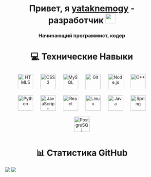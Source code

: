 <h1 align="center">Привет, я <a href="https://github.com/yataknemogy" target="_blank">yataknemogy</a>  - разработчик 
<img src="https://github.com/blackcater/blackcater/raw/main/images/Hi.gif" height="32"/></h1>
<h3 align="center">Начинающий программист, кодер<h3>
  
<h1 align="center">💻 Технические Навыки</h1>
<div align="center">  
  <a href="https://en.wikipedia.org/wiki/HTML5" target="_blank"><img style="margin: 10" src="https://profilinator.rishav.dev/skills-assets/html5-original-wordmark.svg" alt="HTML5" height="50" /></a>  
  <a href="https://www.w3schools.com/css/" target="_blank"><img style="margin: 10" src="https://profilinator.rishav.dev/skills-assets/css3-original-wordmark.svg" alt="CSS3" height="50" /></a>  
  <a href="https://www.mysql.com/" target="_blank"><img style="margin: 10" src="https://profilinator.rishav.dev/skills-assets/mysql-original-wordmark.svg" alt="MySQL" height="50" /></a>  
  <a href="https://github.com/" target="_blank"><img style="margin: 10" src="https://profilinator.rishav.dev/skills-assets/git-scm-icon.svg" alt="Git" height="50" /></a>  
  <a href="https://nodejs.org/" target="_blank"><img style="margin: 10" src="https://profilinator.rishav.dev/skills-assets/nodejs-original-wordmark.svg" alt="Node.js" height="50" /></a>  
  <a href="https://www.cplusplus.com/" target="_blank"><img style="margin: 10" src="https://profilinator.rishav.dev/skills-assets/cplusplus-original.svg" alt="C++" height="50" /></a>  
  <a href="https://www.python.org/" target="_blank"><img style="margin: 10" src="https://profilinator.rishav.dev/skills-assets/python-original.svg" alt="Python" height="50" /></a>  
  <a href="https://www.javascript.com/" target="_blank"><img style="margin: 10" src="https://profilinator.rishav.dev/skills-assets/javascript-original.svg" alt="JavaScript" height="50" /></a>  
  <a href="https://reactjs.org/" target="_blank"><img style="margin: 10" src="https://profilinator.rishav.dev/skills-assets/react-original-wordmark.svg" alt="React" height="50" /></a>  
  <a href="https://www.linux.org/" target="_blank"><img style="margin: 10" src="https://profilinator.rishav.dev/skills-assets/linux-original.svg" alt="Linux" height="50" /></a>
  <a href="https://www.java.com/" target="_blank"><img style="margin: 10" src="https://profilinator.rishav.dev/skills-assets/java-original-wordmark.svg" alt="Java" height="50" /></a>  
  <a href="https://spring.io" target="_blank"><img style="margin: 10" src="https://profilinator.rishav.dev/skills-assets/springio-icon.svg" alt="Spring" height="50" /></a>
  <a href="https://www.postgresql.org/" target="_blank"><img style="margin: 10" src="https://profilinator.rishav.dev/skills-assets/postgresql-original-wordmark.svg" alt="PostgreSQL" height="50" /></a>  
</div>
</div>

<h1 align="center">📊 Статистика GitHub</h1>
<div>
  <img align=top src="https://github-readme-stats.vercel.app/api?username=yataknemogy&show_icons=true&bg_color=00000000&hide_border=true&locale=ru&text_color=868686&include_all_commits=true&text_bold=false">
  <img src="https://github-readme-stats.vercel.app/api/top-langs/?username=yataknemogy&hide_border=true&include_all_commits=true&count_private=false&layout=compact&custom_title=Часто%20используемые%20языки&locale=ru&bg_color=ffffff00&text_color=868686">
</div>
<!--
**yataknemogy/yataknemogy** is a ✨ _special_ ✨ repository because its `README.md` (this file) appears on your GitHub profile.

Here are some ideas to get you started:

- 🔭 I’m currently working on ...
- 🌱 I’m currently learning ...
- 👯 I’m looking to collaborate on ...
- 🤔 I’m looking for help with ...
- 💬 Ask me about ...
- 📫 How to reach me: ...
- 😄 Pronouns: ...
- ⚡ Fun fact: ...
-->
